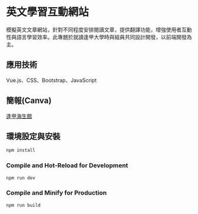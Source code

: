 # 英文學習互動網站

模擬英文文章網站，針對不同程度安排閱讀文章，提供翻譯功能，增強使用者互動性與語言學習效率。此專題於就讀逢甲大學時與組員共同設計開發，以前端開發為主。

## 應用技術
Vue.js、CSS、Bootstrap、JavaScript

## 簡報(Canva)
[逢甲海生館](https://www.canva.com/design/DAGPGrqmHqM/7XxfeDghfpinTWqENHywwg/edit?utm_content=DAGPGrqmHqM&utm_campaign=designshare&utm_medium=link2&utm_source=sharebutton)

## 環境設定與安裝
```sh
npm install
```

### Compile and Hot-Reload for Development

```sh
npm run dev
```

### Compile and Minify for Production

```sh
npm run build
```
